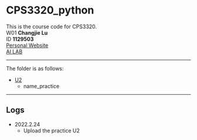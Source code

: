 # CPS3320_python
This is the course code for CPS3320. \
W01 **Changjie Lu** \
ID  **1129503** \
[Personal Website](https://louey233.github.io) \
[AI LAB](https://github.com/LOUEY233/AI-LAB)

---
The folder is as follows:
- [U2](/U2/)
    - name_practice

---
## Logs
- 2022.2.24 
    - Upload the practice U2